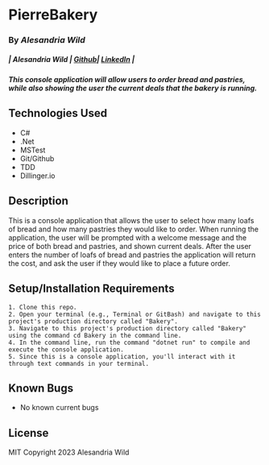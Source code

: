 # PierreBakery
### By _Alesandria Wild_
##### | Alesandria Wild               | [Github](https://github.com/ThatAltGirlAlesandria)| [LinkedIn](https://www.linkedin.com/in/alesandria-wild/)      |

##### This console application will allow users to order bread and pastries, while also showing the user the current deals that the bakery is running.

## Technologies Used

- C#
- .Net
- MSTest
- Git/Github
- TDD
- Dillinger.io

## Description

This is a  console application that allows the user to select how many loafs of bread and how many pastries they would like to order. When running the application, the user will be prompted with a welcome message and the price of both bread and pastries, and shown current deals. After the user enters the number of loafs of bread and pastries the application will return the cost, and ask the user if they would like to place a future order.

## Setup/Installation Requirements


```
1. Clone this repo.
2. Open your terminal (e.g., Terminal or GitBash) and navigate to this project's production directory called "Bakery".
3. Navigate to this project's production directory called "Bakery" using the command cd Bakery in the command line.
4. In the command line, run the command "dotnet run" to compile and execute the console application.
5. Since this is a console application, you'll interact with it through text commands in your terminal.
```

## Known Bugs

- No known current bugs

## License

MIT Copyright 2023 Alesandria Wild
